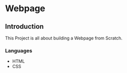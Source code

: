 # Webpage

## Introduction
This Project is all about building a Webpage from Scratch.

### Languages
- HTML
- CSS
